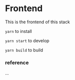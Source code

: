 # Frontend

This is the frontend of this stack

`yarn` to install

`yarn start` to develop

`yarn build` to build

### reference

...